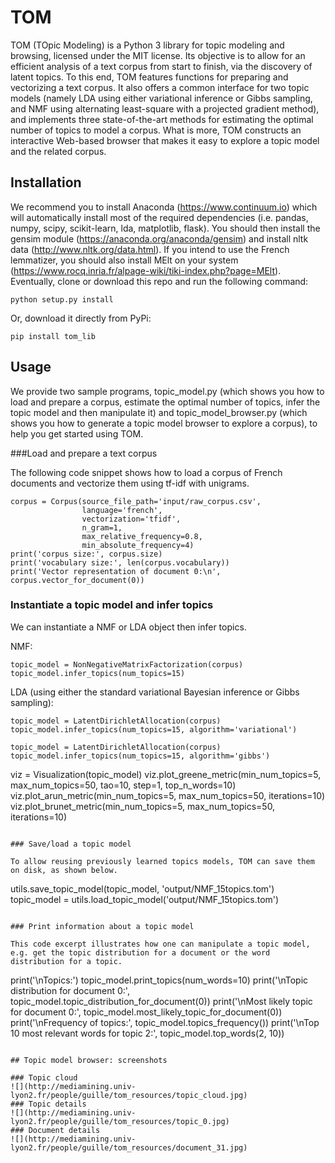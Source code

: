 # TOM

TOM (TOpic Modeling) is a Python 3 library for topic modeling and browsing, licensed under the MIT license. Its objective is to allow for an efficient analysis of a text corpus from start to finish, via the discovery of latent topics. To this end, TOM features functions for preparing and vectorizing a text corpus. It also offers a common interface for two topic models (namely LDA using either variational inference or Gibbs sampling, and NMF using alternating least-square with a projected gradient method), and implements three state-of-the-art methods for estimating the optimal number of topics to model a corpus. What is more, TOM constructs an interactive Web-based browser that makes it easy to explore a topic model and the related corpus.

## Installation

We recommend you to install Anaconda (https://www.continuum.io) which will automatically install most of the required dependencies (i.e. pandas, numpy, scipy, scikit-learn, lda, matplotlib, flask). You should then install the gensim module (https://anaconda.org/anaconda/gensim) and install nltk data (http://www.nltk.org/data.html). 
If you intend to use the French lemmatizer, you should also install MElt on your system (https://www.rocq.inria.fr/alpage-wiki/tiki-index.php?page=MElt).
Eventually, clone or download this repo and run the following command:

```
python setup.py install
```

Or, download it directly from PyPi:

```
pip install tom_lib
```

## Usage

We provide two sample programs, topic_model.py (which shows you how to load and prepare a corpus, estimate the optimal number of topics, infer the topic model and then manipulate it) and topic_model_browser.py (which shows you how to generate a topic model browser to explore a corpus), to help you get started using TOM.

###Load and prepare a text corpus

The following code snippet shows how to load a corpus of French documents and vectorize them using tf-idf with unigrams.

```
corpus = Corpus(source_file_path='input/raw_corpus.csv',
                language='french', 
                vectorization='tfidf', 
                n_gram=1,
                max_relative_frequency=0.8, 
                min_absolute_frequency=4)
print('corpus size:', corpus.size)
print('vocabulary size:', len(corpus.vocabulary))
print('Vector representation of document 0:\n', corpus.vector_for_document(0))
```

### Instantiate a topic model and infer topics

We can instantiate a NMF or LDA object then infer topics. 

NMF:

```
topic_model = NonNegativeMatrixFactorization(corpus)
topic_model.infer_topics(num_topics=15)
```

LDA (using either the standard variational Bayesian inference or Gibbs sampling):

```
topic_model = LatentDirichletAllocation(corpus)
topic_model.infer_topics(num_topics=15, algorithm='variational')
```
```
topic_model = LatentDirichletAllocation(corpus)
topic_model.infer_topics(num_topics=15, algorithm='gibbs')
```

viz = Visualization(topic_model)
viz.plot_greene_metric(min_num_topics=5, 
                       max_num_topics=50, 
                       tao=10, step=1, 
                       top_n_words=10)
viz.plot_arun_metric(min_num_topics=5, 
                     max_num_topics=50, 
                     iterations=10)
viz.plot_brunet_metric(min_num_topics=5, 
                       max_num_topics=50,
                       iterations=10)
```

### Save/load a topic model

To allow reusing previously learned topics models, TOM can save them on disk, as shown below.

```
utils.save_topic_model(topic_model, 'output/NMF_15topics.tom')
topic_model = utils.load_topic_model('output/NMF_15topics.tom')
```

### Print information about a topic model

This code excerpt illustrates how one can manipulate a topic model, e.g. get the topic distribution for a document or the word distribution for a topic.

```
print('\nTopics:')
topic_model.print_topics(num_words=10)
print('\nTopic distribution for document 0:',
      topic_model.topic_distribution_for_document(0))
print('\nMost likely topic for document 0:',
      topic_model.most_likely_topic_for_document(0))
print('\nFrequency of topics:',
      topic_model.topics_frequency())
print('\nTop 10 most relevant words for topic 2:',
      topic_model.top_words(2, 10))
```

## Topic model browser: screenshots

### Topic cloud
![](http://mediamining.univ-lyon2.fr/people/guille/tom_resources/topic_cloud.jpg)
### Topic details
![](http://mediamining.univ-lyon2.fr/people/guille/tom_resources/topic_0.jpg)
### Document details
![](http://mediamining.univ-lyon2.fr/people/guille/tom_resources/document_31.jpg)
